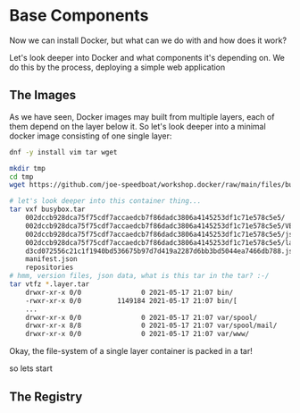 # Base Components
Now we can install Docker, but what can we do with and how does it work?

Let's look deeper into Docker and what components it's depending on.
We do this by the process, deploying a simple web application

## The Images
As we have seen, Docker images may built from multiple layers, each of them depend on the layer below it.
So let's look deeper into a minimal docker image consisting of one single layer:
```bash
dnf -y install vim tar wget

mkdir tmp
cd tmp
wget https://github.com/joe-speedboat/workshop.docker/raw/main/files/busybox.tar

# let's look deeper into this container thing...
tar vxf busybox.tar
	002dccb928dca75f75cdf7accaedcb7f86dadc3806a4145253df1c71e578c5e5/
	002dccb928dca75f75cdf7accaedcb7f86dadc3806a4145253df1c71e578c5e5/VERSION
	002dccb928dca75f75cdf7accaedcb7f86dadc3806a4145253df1c71e578c5e5/json
	002dccb928dca75f75cdf7accaedcb7f86dadc3806a4145253df1c71e578c5e5/layer.tar
	d3cd072556c21c1f1940bd536675b97d7d419a2287d6bb3bd5044ea7466db788.json
	manifest.json
	repositories
# hmm, version files, json data, what is this tar in the tar? :-/
tar vtfz *.layer.tar
	drwxr-xr-x 0/0               0 2021-05-17 21:07 bin/
	-rwxr-xr-x 0/0         1149184 2021-05-17 21:07 bin/[
	...
	drwxr-xr-x 0/0               0 2021-05-17 21:07 var/spool/
	drwxr-xr-x 8/8               0 2021-05-17 21:07 var/spool/mail/
	drwxr-xr-x 0/0               0 2021-05-17 21:07 var/www/
```
Okay, the file-system of a single layer container is packed in a tar!

so lets start

## The Registry


<!--stackedit_data:
eyJoaXN0b3J5IjpbMjY4ODg5Nzk3LC0xNDk2MTk4OTM2LDYxOT
Q3MDQyMl19
-->